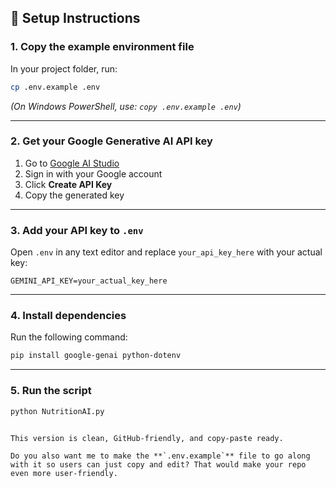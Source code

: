 
## 🚀 Setup Instructions

### 1. Copy the example environment file
In your project folder, run:
```bash
cp .env.example .env
````

*(On Windows PowerShell, use: `copy .env.example .env`)*

---

### 2. Get your Google Generative AI API key

1. Go to [Google AI Studio](https://aistudio.google.com/app/apikey)
2. Sign in with your Google account
3. Click **Create API Key**
4. Copy the generated key

---

### 3. Add your API key to `.env`

Open `.env` in any text editor and replace `your_api_key_here` with your actual key:

```
GEMINI_API_KEY=your_actual_key_here
```

---

### 4. Install dependencies

Run the following command:

```bash
pip install google-genai python-dotenv
```

---

### 5. Run the script

```bash
python NutritionAI.py
```

```

This version is clean, GitHub-friendly, and copy-paste ready.  

Do you also want me to make the **`.env.example`** file to go along with it so users can just copy and edit? That would make your repo even more user-friendly.
```
